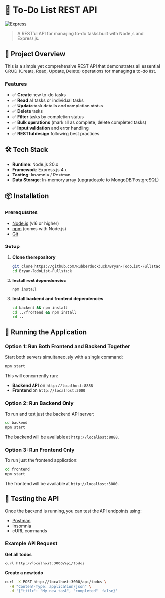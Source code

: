 # 📝 To-Do List REST API

[![Express](https://img.shields.io/badge/Express-4.x-blue.svg)](https://expressjs.com)

> A RESTful API for managing to-do tasks built with Node.js and Express.js.

## 🎯 Project Overview

This is a simple yet comprehensive REST API that demonstrates all essential CRUD (Create, Read, Update, Delete) operations for managing a to-do list.

### Features

- ✅ **Create** new to-do tasks
- ✅ **Read** all tasks or individual tasks
- ✅ **Update** task details and completion status
- ✅ **Delete** tasks
- ✅ **Filter** tasks by completion status
- ✅ **Bulk operations** (mark all as complete, delete completed tasks)
- ✅ **Input validation** and error handling
- ✅ **RESTful design** following best practices

## 🛠️ Tech Stack

- **Runtime**: Node.js 20.x
- **Framework**: Express.js 4.x
- **Testing**: Insomnia / Postman
- **Data Storage**: In-memory array (upgradeable to MongoDB/PostgreSQL)

## 📦 Installation

### Prerequisites

- [Node.js](https://nodejs.org) (v16 or higher)
- [npm](https://www.npmjs.com/) (comes with Node.js)
- [Git](https://git-scm.com/)

### Setup

1. **Clone the repository**
   ```bash
   git clone https://github.com/Rubberduckduck/Bryan-TodoList-Fullstack.git
   cd Bryan-TodoList-Fullstack
   ```

2. **Install root dependencies**
   ```bash
   npm install
   ```

3. **Install backend and frontend dependencies**
   ```bash
   cd backend && npm install
   cd ../frontend && npm install
   cd ..
   ```

## 🚀 Running the Application

### Option 1: Run Both Frontend and Backend Together

Start both servers simultaneously with a single command:

```bash
npm start
```

This will concurrently run:
- **Backend API** on `http://localhost:8888`
- **Frontend** on `http://localhost:3000`

### Option 2: Run Backend Only

To run and test just the backend API server:

```bash
cd backend
npm start
```

The backend will be available at `http://localhost:8888`.

### Option 3: Run Frontend Only

To run just the frontend application:

```bash
cd frontend
npm start
```

The frontend will be available at `http://localhost:3000`.

## 🧪 Testing the API

Once the backend is running, you can test the API endpoints using:

- [Postman](https://www.postman.com/)
- [Insomnia](https://insomnia.rest/)
- cURL commands

### Example API Request

**Get all todos**
```bash
curl http://localhost:3000/api/todos
```

**Create a new todo**
```bash
curl -X POST http://localhost:3000/api/todos \
  -H "Content-Type: application/json" \
  -d '{"title": "My new task", "completed": false}'
```
